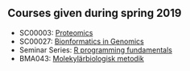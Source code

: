 ## Courses given during spring 2019

 
  * SC00003: [Proteomics](https://github.com/bcfgothenburg/VT19/wiki/Proteomics)
  * SC00027: [Bionformatics in Genomics](https://github.com/bcfgothenburg/VT19/wiki/Bioinformatics-in-Genomics)
  * Seminar Series: [R programming fundamentals](https://github.com/bcfgothenburg/VT19/wiki/R-programming-fundamentals)
  * BMA043: [Molekylärbiologisk metodik](https://github.com/bcfgothenburg/VT19/wiki/Molekylarbiologisk-metodik)
